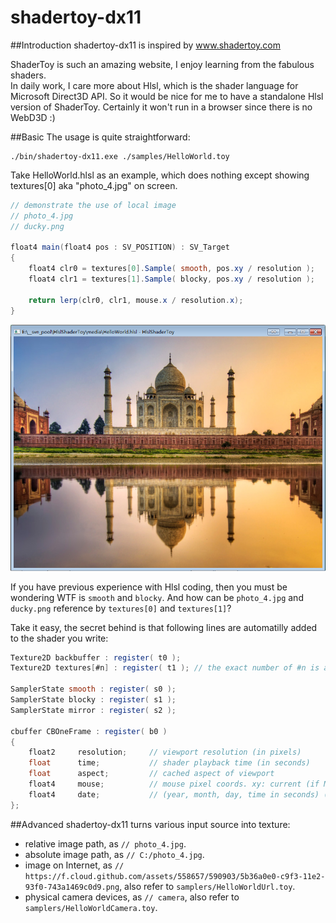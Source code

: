 shadertoy-dx11
==

##Introduction
shadertoy-dx11 is inspired by www.shadertoy.com

ShaderToy is such an amazing website, I enjoy learning from the fabulous shaders.   
In daily work, I care more about Hlsl, which is the shader language for Microsoft Direct3D API.
So it would be nice for me to have a standalone Hlsl version of ShaderToy.
Certainly it won't run in a browser since there is no WebD3D :)

##Basic
The usage is quite straightforward:
```
./bin/shadertoy-dx11.exe ./samples/HelloWorld.toy
```

Take HelloWorld.hlsl as an example, which does nothing except showing textures[0] aka "photo_4.jpg" on screen.   
```glsl
// demonstrate the use of local image
// photo_4.jpg
// ducky.png
 
float4 main(float4 pos : SV_POSITION) : SV_Target
{
    float4 clr0 = textures[0].Sample( smooth, pos.xy / resolution );
    float4 clr1 = textures[1].Sample( blocky, pos.xy / resolution );

    return lerp(clr0, clr1, mouse.x / resolution.x);
}
```
![screenshot](/doc/helloworld.png "./bin/shadertoy-dx11.exe ./samples/HelloWorld.toy")

If you have previous experience with Hlsl coding, then you must be wondering WTF is `smooth` and `blocky`. 
And how can be `photo_4.jpg` and `ducky.png` reference by `textures[0]` and `textures[1]`?

Take it easy, the secret behind is that following lines are automatilly added to the shader you write:    
```glsl
Texture2D backbuffer : register( t0 );
Texture2D textures[#n] : register( t1 ); // the exact number of #n is automatically calculated by the shadertoy-dx11

SamplerState smooth : register( s0 );
SamplerState blocky : register( s1 );
SamplerState mirror : register( s2 );

cbuffer CBOneFrame : register( b0 )
{
    float2     resolution;     // viewport resolution (in pixels)
    float      time;           // shader playback time (in seconds)
    float      aspect;         // cached aspect of viewport
    float4     mouse;          // mouse pixel coords. xy: current (if MLB down), zw: click (TODO:)
    float4     date;           // (year, month, day, time in seconds) (TODO:)
};
```

##Advanced
shadertoy-dx11 turns various input source into texture:
* relative image path, as `// photo_4.jpg`.
* absolute image path, as `// C:/photo_4.jpg`.
* image on Internet, as `// https://f.cloud.github.com/assets/558657/590903/5b36a0e0-c9f3-11e2-93f0-743a1469c0d9.png`, also refer to `samplers/HelloWorldUrl.toy`.
* physical camera devices, as `// camera`, also refer to `samplers/HelloWorldCamera.toy`.
